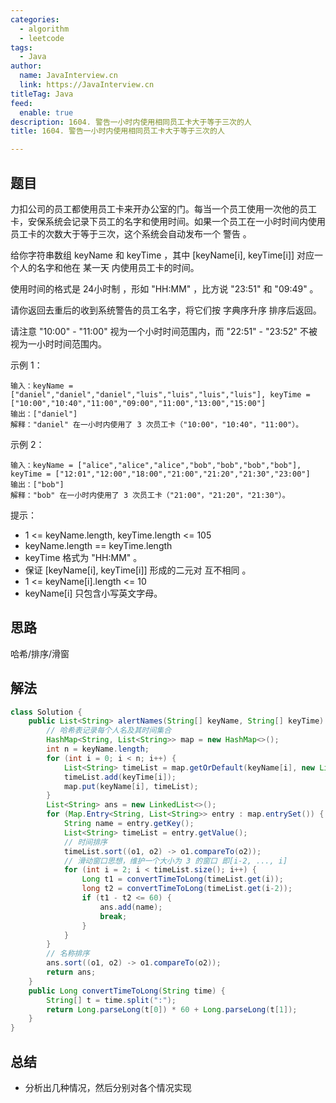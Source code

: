 ```yaml
---
categories: 
  - algorithm
  - leetcode
tags: 
  - Java
author: 
  name: JavaInterview.cn
  link: https://JavaInterview.cn
titleTag: Java
feed: 
  enable: true
description: 1604. 警告一小时内使用相同员工卡大于等于三次的人
title: 1604. 警告一小时内使用相同员工卡大于等于三次的人

---
```


## 题目
力扣公司的员工都使用员工卡来开办公室的门。每当一个员工使用一次他的员工卡，安保系统会记录下员工的名字和使用时间。如果一个员工在一小时时间内使用员工卡的次数大于等于三次，这个系统会自动发布一个 警告 。

给你字符串数组 keyName 和 keyTime ，其中 [keyName[i], keyTime[i]] 对应一个人的名字和他在 某一天 内使用员工卡的时间。

使用时间的格式是 24小时制 ，形如 "HH:MM" ，比方说 "23:51" 和 "09:49" 。

请你返回去重后的收到系统警告的员工名字，将它们按 字典序升序 排序后返回。

请注意 "10:00" - "11:00" 视为一个小时时间范围内，而 "22:51" - "23:52" 不被视为一小时时间范围内。



示例 1：

    输入：keyName = ["daniel","daniel","daniel","luis","luis","luis","luis"], keyTime = ["10:00","10:40","11:00","09:00","11:00","13:00","15:00"]
    输出：["daniel"]
    解释："daniel" 在一小时内使用了 3 次员工卡（"10:00"，"10:40"，"11:00"）。
示例 2：

    输入：keyName = ["alice","alice","alice","bob","bob","bob","bob"], keyTime = ["12:01","12:00","18:00","21:00","21:20","21:30","23:00"]
    输出：["bob"]
    解释："bob" 在一小时内使用了 3 次员工卡（"21:00"，"21:20"，"21:30"）。


提示：

* 1 <= keyName.length, keyTime.length <= 105
* keyName.length == keyTime.length
* keyTime 格式为 "HH:MM" 。
* 保证 [keyName[i], keyTime[i]] 形成的二元对 互不相同 。
* 1 <= keyName[i].length <= 10
* keyName[i] 只包含小写英文字母。


## 思路

哈希/排序/滑窗



## 解法
```java
class Solution {
    public List<String> alertNames(String[] keyName, String[] keyTime) {
        // 哈希表记录每个人名及其时间集合
        HashMap<String, List<String>> map = new HashMap<>();
        int n = keyName.length;
        for (int i = 0; i < n; i++) {
            List<String> timeList = map.getOrDefault(keyName[i], new LinkedList<>());
            timeList.add(keyTime[i]);
            map.put(keyName[i], timeList);
        }
        List<String> ans = new LinkedList<>();
        for (Map.Entry<String, List<String>> entry : map.entrySet()) {
            String name = entry.getKey();
            List<String> timeList = entry.getValue();
            // 时间排序
            timeList.sort((o1, o2) -> o1.compareTo(o2));
            // 滑动窗口思想，维护一个大小为 3 的窗口 即[i-2, ..., i]
            for (int i = 2; i < timeList.size(); i++) {
                Long t1 = convertTimeToLong(timeList.get(i));
                long t2 = convertTimeToLong(timeList.get(i-2));
                if (t1 - t2 <= 60) {
                    ans.add(name);
                    break;
                }
            }
        }
        // 名称排序
        ans.sort((o1, o2) -> o1.compareTo(o2));
        return ans;
    }
    public Long convertTimeToLong(String time) {
        String[] t = time.split(":");
        return Long.parseLong(t[0]) * 60 + Long.parseLong(t[1]); 
    }
}

```

## 总结

- 分析出几种情况，然后分别对各个情况实现 
